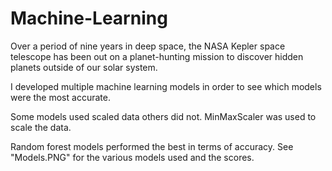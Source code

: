 # Machine-Learning

Over a period of nine years in deep space, the NASA Kepler space telescope has been out on a planet-hunting mission to discover hidden planets outside of our solar system.

I developed multiple machine learning models in order to see which models were the most accurate.

Some models used scaled data others did not.
MinMaxScaler was used to scale the data.

Random forest models performed the best in terms of accuracy.
See "Models.PNG" for the various models used and the scores.
